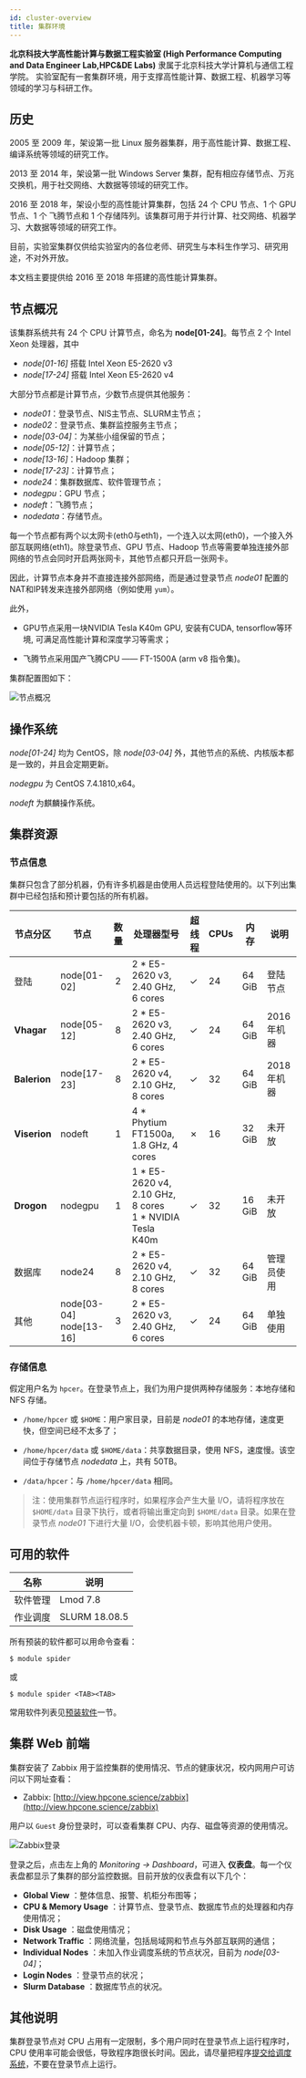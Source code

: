 ```yaml
---
id: cluster-overview
title: 集群环境
---
```


**北京科技大学高性能计算与数据工程实验室 (High Performance Computing and Data Engineer Lab,HPC&DE Labs)** 隶属于北京科技大学计算机与通信工程学院。
实验室配有一套集群环境，用于支撑高性能计算、数据工程、机器学习等领域的学习与科研工作。

## 历史

2005 至 2009 年，架设第一批 Linux 服务器集群，用于高性能计算、数据工程、编译系统等领域的研究工作。

2013 至 2014 年，架设第一批 Windows Server 集群，配有相应存储节点、万兆交换机，用于社交网络、大数据等领域的研究工作。

2016 至 2018 年，架设小型的高性能计算集群，包括 24 个 CPU 节点、1 个 GPU 节点、1 个 飞腾节点和 1 个存储阵列。该集群可用于并行计算、社交网络、机器学习、大数据等领域的研究工作。

目前，实验室集群仅供给实验室内的各位老师、研究生与本科生作学习、研究用途，不对外开放。

本文档主要提供给 2016 至 2018 年搭建的高性能计算集群。

## 节点概况

该集群系统共有 24 个 CPU 计算节点，命名为 **node[01-24]**。每节点 2 个 Intel Xeon 处理器，其中

- *node[01-16]* 搭载 Intel Xeon E5-2620 v3
- *node[17-24]* 搭载 Intel Xeon E5-2620 v4

大部分节点都是计算节点，少数节点提供其他服务：

- *node01*：登录节点、NIS主节点、SLURM主节点；
- *node02*：登录节点、集群监控服务主节点；
- *node[03-04]*：为某些小组保留的节点；
- *node[05-12]*：计算节点；
- *node[13-16]*：Hadoop 集群；
- *node[17-23]*：计算节点；
- *node24*：集群数据库、软件管理节点；
- *nodegpu*：GPU 节点；
- *nodeft*：飞腾节点；
- *nodedata*：存储节点。

每一个节点都有两个以太网卡(eth0与eth1)，一个连入以太网(eth0)，一个接入外部互联网络(eth1)。除登录节点、GPU 节点、Hadoop 节点等需要单独连接外部网络的节点会同时开启两张网卡，其他节点都只开启一张网卡。

因此，计算节点本身并不直接连接外部网络，而是通过登录节点 *node01* 配置的NAT和IP转发来连接外部网络（例如使用 `yum`）。

此外，

- GPU节点采用一块NVIDIA Tesla K40m GPU, 安装有CUDA, tensorflow等环境, 可满足高性能计算和深度学习等需求；

- 飞腾节点采用国产飞腾CPU —— FT-1500A (arm v8 指令集)。

集群配置图如下：

![节点概况](/assets/clusters_arch.svg)

## 操作系统

*node[01-24]* 均为 CentOS，除 *node[03-04]* 外，其他节点的系统、内核版本都是一致的，并且会定期更新。

*nodegpu* 为 CentOS 7.4.1810,x64。

*nodeft* 为麒麟操作系统。

## 集群资源


### 节点信息

集群只包含了部分机器，仍有许多机器是由使用人员远程登陆使用的。以下列出集群中已经包括和预计要包括的所有机器。

| 节点分区     | 节点                         | 数量 | 处理器型号                                                   | 超线程 | CPUs | 内存   | 说明        |
| ------------ | ---------------------------- | :--: | ------------------------------------------------------------ | ------ | ---- | ------ | ----------- |
| 登陆         | node[01-02]                  |  2   | 2 * E5-2620 v3, 2.40 GHz, 6 cores                            | ✓      | 24   | 64 GiB | 登陆节点    |
| **Vhagar**   | node[05-12]                  |  8   | 2 * E5-2620 v3, 2.40 GHz, 6 cores                            | ✓      | 24   | 64 GiB | 2016年机器  |
| **Balerion** | node[17-23]                  |  8   | 2 * E5-2620 v4, 2.10 GHz, 8 cores                            | ✓      | 32   | 64 GiB | 2018年机器  |
| **Viserion** | nodeft                       |  1   | 4 * Phytium FT1500a, 1.8 GHz, 4 cores                        | ✗      | 16   | 32 GiB | 未开放      |
| **Drogon**   | nodegpu                      |  1   | 1 * E5-2620 v4, 2.10 GHz, 8 cores<br />1 * NVIDIA Tesla K40m | ✓      | 32   | 16 GiB | 未开放      |
| 数据库       | node24                       |  8   | 2 * E5-2620 v4, 2.10 GHz, 8 cores                            | ✓      | 32   | 64 GiB | 管理员使用  |
| 其他         | node[03-04]<br />node[13-16] |  3   | 2 * E5-2620 v3, 2.40 GHz, 6 cores                            | ✓      | 24   | 64 GiB | 单独使用    |

### 存储信息

假定用户名为 `hpcer`。在登录节点上，我们为用户提供两种存储服务：本地存储和 NFS 存储。

- `/home/hpcer` 或 `$HOME`：用户家目录，目前是 *node01* 的本地存储，速度更快，但空间已经不太多了；

- `/home/hpcer/data` 或 `$HOME/data`：共享数据目录，使用 NFS，速度慢。该空间位于存储节点 *nodedata* 上，共有 50TB。

- `/data/hpcer`：与 `/home/hpcer/data` 相同。

> 注：使用集群节点运行程序时，如果程序会产生大量 I/O，请将程序放在 `$HOME/data` 目录下执行，或者将输出重定向到 `$HOME/data` 目录。如果在登录节点 *node01* 下进行大量 I/O，会使机器卡顿，影响其他用户使用。 

## 可用的软件

| 名称     | 说明          |
| -------- | ------------- |
| 软件管理 | Lmod 7.8      |
| 作业调度 | SLURM 18.08.5 |

所有预装的软件都可以用命令查看：

```
$ module spider
```

或

```
$ module spider <TAB><TAB>
```

常用软件列表见[预装软件](zh-cn/03-software/02-software-list)一节。

## 集群 Web 前端

集群安装了 Zabbix 用于监控集群的使用情况、节点的健康状况，校内网用户可访问以下网址查看：

- Zabbix: [http://view.hpcone.science/zabbix](http://view.hpcone.science/zabbix)

用户以 `Guest` 身份登录时，可以查看集群 CPU、内存、磁盘等资源的使用情况。

![Zabbix登录](/assets/zabbix-login.jpg)

登录之后，点击左上角的 *Monitoring -> Dashboard*，可进入 **仪表盘**。每一个仪表盘都显示了集群的部分监控数据。目前开放的仪表盘有以下几个：

- **Global View** ：整体信息、报警、机柜分布图等；
- **CPU & Memory Usage** ：计算节点、登录节点、数据库节点的处理器和内存使用情况；
- **Disk Usage** ：磁盘使用情况；
- **Network Traffic** ：网络流量，包括局域网和节点与外部互联网的通信；
- **Individual Nodes** ：未加入作业调度系统的节点状况，目前为 *node[03-04]*；
- **Login Nodes** ：登录节点的状况；
- **Slurm Database** ：数据库节点的状况。

## 其他说明

集群登录节点对 CPU 占用有一定限制，多个用户同时在登录节点上运行程序时，CPU 使用率可能会很低，导致程序跑很长时间。因此，请尽量把程序[提交给调度系统](zh-cn/04-slurm/02-slurm-submit)，不要在登录节点上运行。
